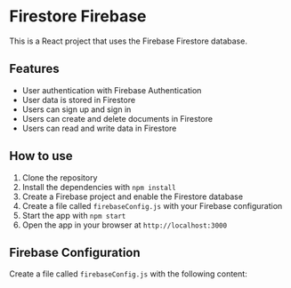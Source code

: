 # Firestore Firebase
This is a React project that uses the Firebase Firestore database.

## Features

* User authentication with Firebase Authentication
* User data is stored in Firestore
* Users can sign up and sign in
* Users can create and delete documents in Firestore
* Users can read and write data in Firestore

## How to use

1. Clone the repository
2. Install the dependencies with `npm install`
3. Create a Firebase project and enable the Firestore database
4. Create a file called `firebaseConfig.js` with your Firebase configuration
5. Start the app with `npm start`
6. Open the app in your browser at `http://localhost:3000`

## Firebase Configuration
Create a file called `firebaseConfig.js` with the following content:


